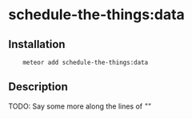 # schedule-the-things:data

 

## Installation

```
    meteor add schedule-the-things:data
```

## Description

TODO: Say some more along the lines of *""*
